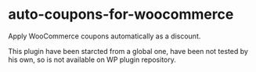 # auto-coupons-for-woocommerce

Apply WooCommerce coupons automatically as a discount.

This plugin have been starcted from a global one, have been not tested by his own, so is not available on WP plugin repository.